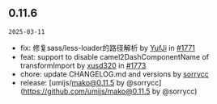 ## 0.11.6

`2025-03-11`

- fix: 修复sass/less-loader的路径解析 by [YufJi](https://github.com/YufJi) in [#1771](https://github.com/umijs/mako/pull/1771)
- feat: support to disable camel2DashComponentName of transformImport by [xusd320](https://github.com/xusd320) in [#1773](https://github.com/umijs/mako/pull/1773)
- chore: update CHANGELOG.md and versions by [sorrycc](https://github.com/sorrycc)
- release: [umijs/mako@0.11.5 by @sorrycc](https://github.com/umijs/mako@0.11.5 by @sorrycc)


